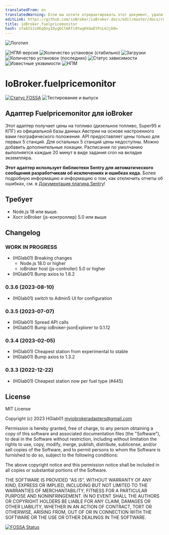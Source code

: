 ```yaml
---
translatedFrom: en
translatedWarning: Если вы хотите отредактировать этот документ, удалите поле «translatedFrom», в противном случае этот документ будет снова автоматически переведен
editLink: https://github.com/ioBroker/ioBroker.docs/edit/master/docs/ru/adapterref/iobroker.fuelpricemonitor/README.md
title: ioBroker.fuelpricemonitor
hash: sfa6ISJsOEqQnyIOygbCl6Kfi9twg6kGwEtPsLmJjb0=
---
```

![Логотип](../../../en/adapterref/iobroker.fuelpricemonitor/admin/fuelpricemonitor.png)

![НПМ-версия](http://img.shields.io/npm/v/iobroker.fuelpricemonitor.svg)
![Количество установок (стабильно)](http://iobroker.live/badges/fuelpricemonitor-stable.svg)
![Загрузки](https://img.shields.io/npm/dm/iobroker.fuelpricemonitor.svg)
![Количество установок (последних)](http://iobroker.live/badges/fuelpricemonitor-installed.svg)
![Статус зависимости](https://img.shields.io/librariesio/release/npm/iobroker.fuelpricemonitor)
![Известные уязвимости](https://snyk.io/test/github/HGlab01/ioBroker.fuelpricemonitor/badge.svg)
![НПМ](https://nodei.co/npm/iobroker.fuelpricemonitor.png?downloads=true)

# IoBroker.fuelpricemonitor
[![Статус FOSSA](https://app.fossa.com/api/projects/git%2Bgithub.com%2FHGlab01%2FioBroker.fuelpricemonitor.svg?type=shield)](https://app.fossa.com/projects/git%2Bgithub.com%2FHGlab01%2FioBroker.fuelpricemonitor?ref=badge_shield) ![Тестирование и выпуск](https://github.com/HGlab01/ioBroker.fuelpricemonitor/workflows/Test%20and%20Release/badge.svg)

## Адаптер Fuelpricemonitor для ioBroker
Этот адаптер получает цены на топливо (дизельное топливо, Super95 и КПГ) из официальной базы данных Австрии на основе настроенного вами географического положения. API предоставляет цены только для первых 5 станций. Для остальных 5 станций цены недоступны. Можно добавить дополнительные локации.
Расписание по умолчанию выполняется каждые 20 минут в виде задания cron на вкладке экземпляра.

**Этот адаптер использует библиотеки Sentry для автоматического сообщения разработчикам об исключениях и ошибках кода.** Более подробную информацию и информацию о том, как отключить отчеты об ошибках, см. в [Документация плагина Sentry](https://github.com/ioBroker/plugin-sentry#plugin-sentry)!

## Требует
* Node.js 18 или выше.
* Хост ioBroker (js-контроллер) 5.0 или выше

## Changelog
<!--
    Placeholder for the next version (at the beginning of the line):
    ### __WORK IN PROGRESS__
-->
### __WORK IN PROGRESS__
* (HGlab01) Breaking changes
    - Node.js 18.0 or higher
    - ioBroker host (js-controller) 5.0 or higher
* (HGlab01) Bump axios to 1.6.2

### 0.3.6 (2023-08-10)
* (HGlab01) switch to Admin5 UI for configuration

### 0.3.5 (2023-07-07)
* (HGlab01) Spread API calls
* (HGlab01) Bump ioBroker-jsonExplorer to 0.1.12

### 0.3.4 (2023-02-05)
* (HGlab01) Cheapest station from experimental to stable
* (HGlab01) Bump axios to 1.3.2

### 0.3.3 (2022-12-22)
* (HGlab01) Cheapest station now per fuel type (#445)

## License
MIT License

Copyright (c) 2023 HGlab01 <myiobrokeradapters@gmail.com>

Permission is hereby granted, free of charge, to any person obtaining a copy
of this software and associated documentation files (the "Software"), to deal
in the Software without restriction, including without limitation the rights
to use, copy, modify, merge, publish, distribute, sublicense, and/or sell
copies of the Software, and to permit persons to whom the Software is
furnished to do so, subject to the following conditions:

The above copyright notice and this permission notice shall be included in all
copies or substantial portions of the Software.

THE SOFTWARE IS PROVIDED "AS IS", WITHOUT WARRANTY OF ANY KIND, EXPRESS OR
IMPLIED, INCLUDING BUT NOT LIMITED TO THE WARRANTIES OF MERCHANTABILITY,
FITNESS FOR A PARTICULAR PURPOSE AND NONINFRINGEMENT. IN NO EVENT SHALL THE
AUTHORS OR COPYRIGHT HOLDERS BE LIABLE FOR ANY CLAIM, DAMAGES OR OTHER
LIABILITY, WHETHER IN AN ACTION OF CONTRACT, TORT OR OTHERWISE, ARISING FROM,
OUT OF OR IN CONNECTION WITH THE SOFTWARE OR THE USE OR OTHER DEALINGS IN THE
SOFTWARE.


[![FOSSA Status](https://app.fossa.com/api/projects/git%2Bgithub.com%2FHGlab01%2FioBroker.fuelpricemonitor.svg?type=large)](https://app.fossa.com/projects/git%2Bgithub.com%2FHGlab01%2FioBroker.fuelpricemonitor?ref=badge_large)
